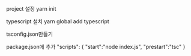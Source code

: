 project 설정 yarn init

typescript 설치
yarn global add typescript

tsconfig.json만들기

package.json에 추가
"scripts": {
    "start":"node index.js",
    "prestart":"tsc"
}
